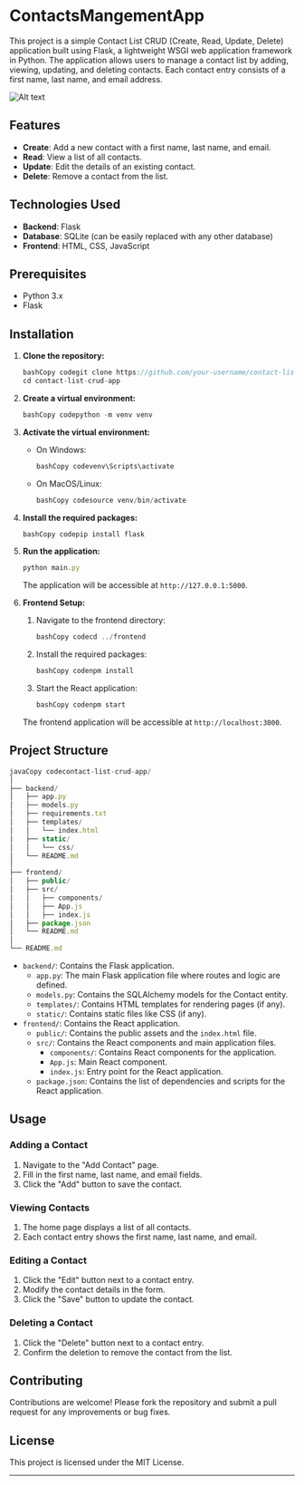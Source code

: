 # ContactsMangementApp

This project is a simple Contact List CRUD (Create, Read, Update, Delete) application built using Flask, a lightweight WSGI web application framework in Python. The application allows users to manage a contact list by adding, viewing, updating, and deleting contacts. Each contact entry consists of a first name, last name, and email address.


 ![Alt text](./images/demo.png)

## Features

* **Create**: Add a new contact with a first name, last name, and email.
* **Read**: View a list of all contacts.
* **Update**: Edit the details of an existing contact.
* **Delete**: Remove a contact from the list.

## Technologies Used

* **Backend**: Flask
* **Database**: SQLite (can be easily replaced with any other database)
* **Frontend**: HTML, CSS, JavaScript

## Prerequisites

* Python 3.x
* Flask

## Installation


1. **Clone the repository:**

   ```javascript
   bashCopy codegit clone https://github.com/your-username/contact-list-crud-app.git
   cd contact-list-crud-app
   
   ```
2. **Create a virtual environment:**

   ```javascript
   bashCopy codepython -m venv venv
   
   ```
3. **Activate the virtual environment:**
   * On Windows:

     ```javascript
     bashCopy codevenv\Scripts\activate
     
     ```
   * On MacOS/Linux:

     ```javascript
     bashCopy codesource venv/bin/activate
     
     ```
4. **Install the required packages:**

   ```javascript
   bashCopy codepip install flask
   
   ```
5. **Run the application:**

   ```javascript
   python main.py
   
   ```

   The application will be accessible at `http://127.0.0.1:5000`.
6. **Frontend Setup:**

   
   1. Navigate to the frontend directory:

      ```javascript
      bashCopy codecd ../frontend
      
      ```
   2. Install the required packages:

      ```javascript
      bashCopy codenpm install
      
      ```
   3. Start the React application:

      ```javascript
      bashCopy codenpm start
      
      ```

   The frontend application will be accessible at `http://localhost:3000`.

## Project Structure

```javascript
javaCopy codecontact-list-crud-app/
│
├── backend/
│   ├── app.py
│   ├── models.py
│   ├── requirements.txt
│   ├── templates/
│   │   └── index.html
│   ├── static/
│   │   └── css/
│   └── README.md
│
├── frontend/
│   ├── public/
│   ├── src/
│   │   ├── components/
│   │   ├── App.js
│   │   ├── index.js
│   ├── package.json
│   └── README.md
│
└── README.md
```

* `backend/`: Contains the Flask application.
  * `app.py`: The main Flask application file where routes and logic are defined.
  * `models.py`: Contains the SQLAlchemy models for the Contact entity.
  * `templates/`: Contains HTML templates for rendering pages (if any).
  * `static/`: Contains static files like CSS (if any).
* `frontend/`: Contains the React application.
  * `public/`: Contains the public assets and the `index.html` file.
  * `src/`: Contains the React components and main application files.
    * `components/`: Contains React components for the application.
    * `App.js`: Main React component.
    * `index.js`: Entry point for the React application.
  * `package.json`: Contains the list of dependencies and scripts for the React application.

## Usage

### Adding a Contact


1. Navigate to the "Add Contact" page.
2. Fill in the first name, last name, and email fields.
3. Click the "Add" button to save the contact.

### Viewing Contacts


1. The home page displays a list of all contacts.
2. Each contact entry shows the first name, last name, and email.

### Editing a Contact


1. Click the "Edit" button next to a contact entry.
2. Modify the contact details in the form.
3. Click the "Save" button to update the contact.

### Deleting a Contact


1. Click the "Delete" button next to a contact entry.
2. Confirm the deletion to remove the contact from the list.

## Contributing

Contributions are welcome! Please fork the repository and submit a pull request for any improvements or bug fixes.

## License

This project is licensed under the MIT License.


---


